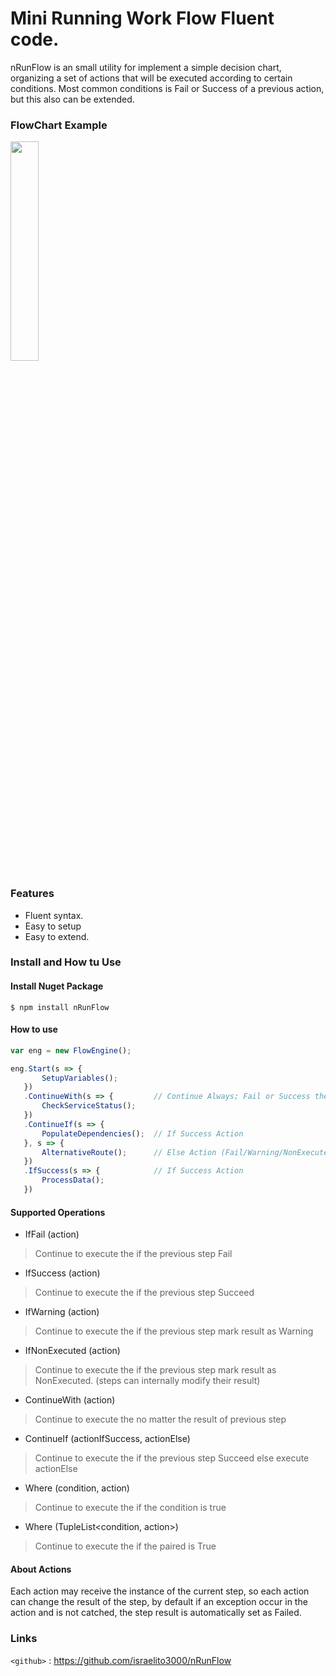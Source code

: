 # Mini Running Work Flow Fluent code.

nRunFlow is an small utility for implement a simple decision chart, organizing a set of actions that will be executed according to certain conditions. Most common conditions is Fail or Success of a previous action, but this also can be extended.

### FlowChart Example

<img src="https://github.com/israelito3000/nRunFlow/blob/master/flow.JPG" width="30%"/>

### Features
- Fluent syntax.
- Easy to setup
- Easy to extend.


### Install and How tu Use

#### Install Nuget Package

`$ npm install nRunFlow`

#### How to use

``` javascript
var eng = new FlowEngine();

eng.Start(s => {
       SetupVariables();
   })
   .ContinueWith(s => {         // Continue Always; Fail or Success the prev step.
       CheckServiceStatus();
   })
   .ContinueIf(s => {
       PopulateDependencies();  // If Success Action
   }, s => {
       AlternativeRoute();      // Else Action (Fail/Warning/NonExecuted)
   })
   .IfSuccess(s => {            // If Success Action
       ProcessData();
   })
```
#### Supported Operations

- IfFail (action)
> Continue to execute the <action> if the previous step Fail
- IfSuccess (action)
> Continue to execute the <action> if the previous step Succeed
- IfWarning (action)
> Continue to execute the <action> if the previous step mark result as Warning       
- IfNonExecuted (action)
> Continue to execute the <action> if the previous step mark result as NonExecuted. (steps can internally modify their result)       
- ContinueWith (action)
> Continue to execute the <action> no matter the result of previous step       
- ContinueIf (actionIfSuccess, actionElse)
> Continue to execute the <actionIfSuccess> if the previous step Succeed else execute actionElse       
- Where (condition, action)
> Continue to execute the <action> if the condition is true       
- Where (TupleList<condition, action>)
> Continue to execute the <action> if the paired <condition> is True   
       
#### About Actions
Each action may receive the instance of the current step, so each action can change the result of the step, by default if an exception occur in the action and is not catched, the step result is automatically set as Failed.

### Links

`<github>` : <https://github.com/israelito3000/nRunFlow>

